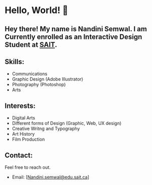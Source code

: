 # Hello, World! 👋

## Hey there! My name is Nandini Semwal. I am Currently enrolled as an Interactive Design Student at  [SAIT](https://www.sait.ca). 

## Skills:
- Communications
- Graphic Design (Adobe Illustrator)
- Photography (Photoshop)
- Arts 

## Interests:
-  Digital Arts
- Different forms of Design (Graphic, Web, UX design)
- Creative Writng and Typography
- Art History
- Film Production

## Contact:

Feel free to reach out.
- Email: [Nandini.semwal@edu.sait.ca]
